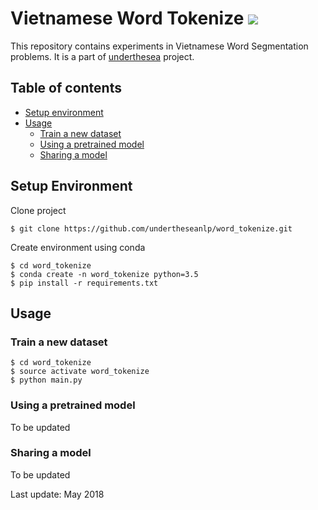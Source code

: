 # Vietnamese Word Tokenize ![](https://img.shields.io/badge/F1-94%25-red.svg)

This repository contains experiments in Vietnamese Word Segmentation problems. It is a part of [underthesea](https://github.com/magizbox/underthesea) project.

## Table of contents

* [Setup environment](#setup-environment)
* [Usage](#usage)
  * [Train a new dataset](#train-a-new-dataset)
  * [Using a pretrained model](#using-a-pretrained-model)
  * [Sharing a model](#sharing-a-model)

## Setup Environment

Clone project

```
$ git clone https://github.com/undertheseanlp/word_tokenize.git
```

Create environment using conda

```
$ cd word_tokenize
$ conda create -n word_tokenize python=3.5
$ pip install -r requirements.txt
```

## Usage

### Train a new dataset

```
$ cd word_tokenize
$ source activate word_tokenize
$ python main.py
```

### Using a pretrained model

To be updated

### Sharing a model

To be updated

Last update: May 2018